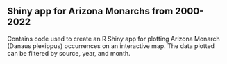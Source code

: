 ## Shiny app for Arizona Monarchs from 2000-2022

Contains code used to create an R Shiny app for plotting Arizona Monarch (Danaus plexippus) occurrences on an interactive map. The data plotted can be filtered by source, year, and month.
